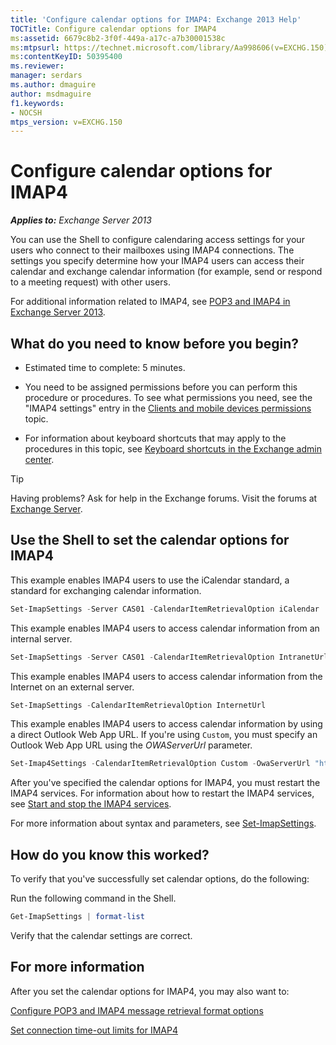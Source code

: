 ```yaml
---
title: 'Configure calendar options for IMAP4: Exchange 2013 Help'
TOCTitle: Configure calendar options for IMAP4
ms:assetid: 6679c8b2-3f0f-449a-a17c-a7b30001538c
ms:mtpsurl: https://technet.microsoft.com/library/Aa998606(v=EXCHG.150)
ms:contentKeyID: 50395400
ms.reviewer: 
manager: serdars
ms.author: dmaguire
author: msdmaguire
f1.keywords:
- NOCSH
mtps_version: v=EXCHG.150
---
```


# Configure calendar options for IMAP4

_**Applies to:** Exchange Server 2013_

You can use the Shell to configure calendaring access settings for your users who connect to their mailboxes using IMAP4 connections. The settings you specify determine how your IMAP4 users can access their calendar and exchange calendar information (for example, send or respond to a meeting request) with other users.

For additional information related to IMAP4, see [POP3 and IMAP4 in Exchange Server 2013](pop3-and-imap4-in-exchange-server-2013-exchange-2013-help.md).

## What do you need to know before you begin?

- Estimated time to complete: 5 minutes.

- You need to be assigned permissions before you can perform this procedure or procedures. To see what permissions you need, see the "IMAP4 settings" entry in the [Clients and mobile devices permissions](clients-and-mobile-devices-permissions-exchange-2013-help.md) topic.

- For information about keyboard shortcuts that may apply to the procedures in this topic, see [Keyboard shortcuts in the Exchange admin center](keyboard-shortcuts-in-the-exchange-admin-center-2013-help.md).

> [!TIP]
> Having problems? Ask for help in the Exchange forums. Visit the forums at [Exchange Server](https://go.microsoft.com/fwlink/p/?linkid=60612).

## Use the Shell to set the calendar options for IMAP4

This example enables IMAP4 users to use the iCalendar standard, a standard for exchanging calendar information.

```powershell
Set-ImapSettings -Server CAS01 -CalendarItemRetrievalOption iCalendar
```

This example enables IMAP4 users to access calendar information from an internal server.

```powershell
Set-ImapSettings -Server CAS01 -CalendarItemRetrievalOption IntranetUrl
```

This example enables IMAP4 users to access calendar information from the Internet on an external server.

```powershell
Set-ImapSettings -CalendarItemRetrievalOption InternetUrl
```

This example enables IMAP4 users to access calendar information by using a direct Outlook Web App URL. If you're using `Custom`, you must specify an Outlook Web App URL using the *OWAServerUrl* parameter.

```powershell
Set-Imap4Settings -CalendarItemRetrievalOption Custom -OwaServerUrl "https://OwaServer01"
```

After you've specified the calendar options for IMAP4, you must restart the IMAP4 services. For information about how to restart the IMAP4 services, see [Start and stop the IMAP4 services](start-and-stop-the-imap4-services-exchange-2013-help.md).

For more information about syntax and parameters, see [Set-ImapSettings](https://docs.microsoft.com/powershell/module/exchange/Set-ImapSettings).

## How do you know this worked?

To verify that you've successfully set calendar options, do the following:

Run the following command in the Shell.

```powershell
Get-ImapSettings | format-list
```

Verify that the calendar settings are correct.

## For more information

After you set the calendar options for IMAP4, you may also want to:

[Configure POP3 and IMAP4 message retrieval format options](configure-pop3-and-imap4-message-retrieval-format-options-exchange-2013-help.md)

[Set connection time-out limits for IMAP4](set-connection-time-out-limits-for-imap4-exchange-2013-help.md)
